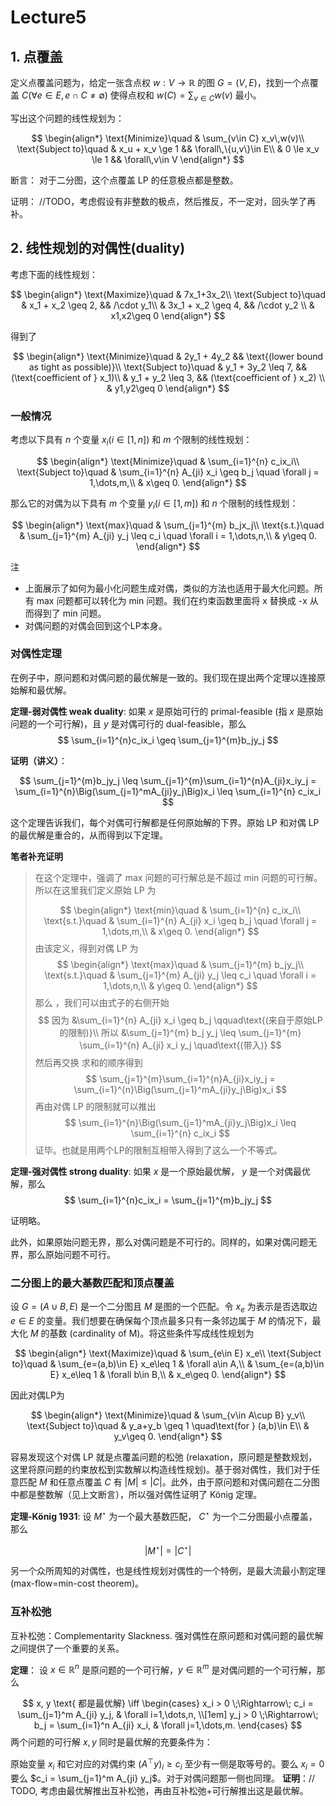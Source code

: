 # Lecture5

## 1. 点覆盖

定义点覆盖问题为，给定一张含点权 $w: V\to \mathbb{R}$ 的图 $G=(V,E)$，找到一个点覆盖 $C (\forall e\in E, e\cap C\neq \emptyset)$ 使得点权和 $w(C)=\sum_{v\in C} w(v)$ 最小。

写出这个问题的线性规划为：

$$
\begin{align*}
\text{Minimize}\quad & \sum_{v\in C} x_v\,w(v)\\
\text{Subject to}\quad
& x_u + x_v \ge 1  && \forall\,\{u,v\}\in E\\
& 0 \le x_v \le 1  && \forall\,v\in V
\end{align*}
$$

断言：
对于二分图，这个点覆盖 LP 的任意极点都是整数。

证明：
//TODO，考虑假设有非整数的极点，然后推反，不一定对，回头学了再补。

## 2. 线性规划的对偶性(duality)

考虑下面的线性规划：

$$
\begin{align*}
\text{Maximize}\quad & 7x_1+3x_2\\
\text{Subject to}\quad
& x_1 + x_2 \geq 2,  && /\cdot y_1\\
& 3x_1 + x_2 \geq 4,  && /\cdot y_2 \\
& x1,x2\geq 0
\end{align*}
$$

得到了

$$
\begin{align*}
\text{Minimize}\quad & 2y_1 + 4y_2 && \text{(lower bound as tight as possible)}\\
\text{Subject to}\quad
& y_1 + 3y_2 \leq 7,  && (\text{coefficient of } x_1)\\
& y_1 + y_2 \leq 3,  && (\text{coefficient of } x_2) \\
& y1,y2\geq 0
\end{align*}
$$

### 一般情况

考虑以下具有 $n$ 个变量 $x_i(i\in[1,n])$ 和 $m$ 个限制的线性规划：

$$
\begin{align*}
\text{Minimize}\quad & \sum_{i=1}^{n} c_ix_i\\
\text{Subject to}\quad
& \sum_{i=1}^{n} A_{ji} x_i \geq b_j \quad \forall j = 1,\dots,m,\\
& x\geq 0.
\end{align*}
$$

那么它的对偶为以下具有 $m$ 个变量 $y_i(i\in[1,m])$ 和 $n$ 个限制的线性规划：

$$
\begin{align*}
\text{max}\quad & \sum_{j=1}^{m} b_jx_j\\
\text{s.t.}\quad
& \sum_{j=1}^{m} A_{ji} y_j \leq c_i \quad \forall i = 1,\dots,n,\\
& y\geq 0.
\end{align*}
$$

注
- 上面展示了如何为最小化问题生成对偶，类似的方法也适用于最大化问题。所有 max 问题都可以转化为 min 问题。我们在约束函数里面将 x 替换成 -x 从而得到了 min 问题。
- 对偶问题的对偶会回到这个LP本身。

### 对偶性定理
在例子中，原问题和对偶问题的最优解是一致的。我们现在提出两个定理以连接原始解和最优解。

**定理-弱对偶性 weak duality**:
如果 $x$ 是原始可行的 primal-feasible (指 $x$ 是原始问题的一个可行解)，且 $y$ 是对偶可行的 dual-feasible，那么
$$
\sum_{i=1}^{n}c_ix_i \geq \sum_{j=1}^{m}b_jy_j
$$

**证明（讲义）**： 

$$
\sum_{j=1}^{m}b_jy_j \leq \sum_{j=1}^{m}\sum_{i=1}^{n}A_{ji}x_iy_j = \sum_{i=1}^{n}\Big(\sum_{j=1}^mA_{ji}y_j\Big)x_i \leq \sum_{i=1}^{n} c_ix_i
$$

这个定理告诉我们，每个对偶可行解都是任何原始解的下界。原始 LP 和对偶 LP 的最优解是重合的，从而得到以下定理。

**笔者补充证明**

> 在这个定理中，强调了 max 问题的可行解总是不超过 min 问题的可行解。所以在这里我们定义原始 LP 为
>
> $$
> \begin{align*}
> \text{min}\quad & \sum_{i=1}^{n} c_ix_i\\
> \text{s.t.}\quad
> & \sum_{i=1}^{n} A_{ji} x_i \geq b_j \quad \forall j = 1,\dots,m,\\
> & x\geq 0.
> \end{align*}
> $$
> 由该定义，得到对偶 LP 为
> $$
> \begin{align*}
> \text{max}\quad & \sum_{j=1}^{m} b_jy_j\\
> \text{s.t.}\quad
> & \sum_{j=1}^{m} A_{ji} y_j \leq c_i \quad \forall i = 1,\dots,n,\\
> & y\geq 0.
> \end{align*}
> $$
> 那么 ，我们可以由式子的右侧开始
> $$
> 因为 &\sum_{i=1}^{n} A_{ji} x_i \geq b_j \qquad\text{(来自于原始LP的限制)}\\
> 所以 &\sum_{j=1}^{m} b_j y_j \leq \sum_{j=1}^{m} \sum_{i=1}^{n} A_{ji} x_i y_j \quad\text{(带入)}
> $$
> 然后再交换 求和的顺序得到
> $$
> \sum_{j=1}^{m}\sum_{i=1}^{n}A_{ji}x_iy_j = \sum_{i=1}^{n}\Big(\sum_{j=1}^mA_{ji}y_j\Big)x_i
> $$
> 再由对偶 LP 的限制就可以推出
> $$
> \sum_{i=1}^{n}\Big(\sum_{j=1}^mA_{ji}y_j\Big)x_i \leq \sum_{i=1}^{n} c_ix_i
> $$
> 证毕。也就是用两个LP的限制互相带入得到了这么一个不等式。

**定理-强对偶性 strong duality**:
如果 $x$ 是一个原始最优解， $y$ 是一个对偶最优解，那么
$$
\sum_{i=1}^{n}c_ix_i = \sum_{j=1}^{m}b_jy_j
$$

证明略。

此外，如果原始问题无界，那么对偶问题是不可行的。同样的，如果对偶问题无界，那么原始问题不可行。

### 二分图上的最大基数匹配和顶点覆盖

设 $G=(A\cup B, E)$ 是一个二分图且 $M$ 是图的一个匹配。令 $x_e$ 为表示是否选取边 $e\in E$ 的变量。我们想要在确保每个顶点最多只有一条邻边属于 $M$ 的情况下，最大化 $M$ 的基数 (cardinality of M)。将这些条件写成线性规划为

$$
\begin{align*}
\text{Maximize}\quad & \sum_{e\in E} x_e\\
\text{Subject to}\quad
& \sum_{e=(a,b)\in E} x_e\leq 1 & \forall a\in A,\\
& \sum_{e=(a,b)\in E} x_e\leq 1 & \forall b\in B,\\
& x_e\geq 0.
\end{align*}
$$

因此对偶LP为

$$
\begin{align*}
\text{Minimize}\quad & \sum_{v\in A\cup B} y_v\\
\text{Subject to}\quad
& y_a+y_b \geq 1 \quad\text{for } (a,b)\in E\\
& y_v\geq 0.
\end{align*}
$$

容易发现这个对偶 LP 就是点覆盖问题的松弛 (relaxation，原问题是整数规划，这里将原问题的约束放松到实数解以构造线性规划)。基于弱对偶性，我们对于任意匹配 $M$ 和任意点覆盖 $C$ 有 $|M|\leq |C|$。此外，由于原问题和对偶问题在二分图中都是整数解（见上文断言），所以强对偶性证明了 König 定理。

**定理-König 1931**:
设 $M^\star$ 为一个最大基数匹配， $C^\star$ 为一个二分图最小点覆盖，那么

$$
|M^\star| = |C^\star|
$$

另一个众所周知的对偶性，也是线性规划对偶性的一个特例，是最大流最小割定理 (max-flow=min-cost theorem)。


### 互补松弛 

互补松弛：Complementarity Slackness. 强对偶性在原问题和对偶问题的最优解之间提供了一个重要的关系。

**定理**： 设 $x\in \mathbb{R}^n$ 是原问题的一个可行解，$y\in \mathbb{R}^m$ 是对偶问题的一个可行解，那么

$$
x, y \text{ 都是最优解}
\iff
\begin{cases}
x_i > 0 \;\Rightarrow\; c_i = \sum_{j=1}^m A_{ji} y_j, & \forall i=1,\dots,n, \\[1em]
y_j > 0 \;\Rightarrow\; b_j = \sum_{i=1}^n A_{ji} x_i, & \forall j=1,\dots,m.
\end{cases}
$$
两个问题的可行解 $x,y$ 同时是最优解的充要条件为：

原始变量 $x_i$ 和它对应的对偶约束 $(A^\top y)_i\geq c_i$ 至少有一侧是取等号的。要么 $x_i=0$ 要么 $c_i = \sum_{j=1}^m A_{ji} y_j$。对于对偶问题那一侧也同理。
**证明**：// TODO, 考虑由最优解推出互补松弛，再由互补松弛+可行解推出这是最优解。

